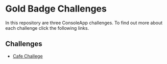 # Gold Badge Challenges

In this repository are three ConsoleApp challenges. To find out more about each challenge click the following links. 

## Challenges
- [Cafe Challege](.Cafe_Challenge.md)